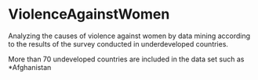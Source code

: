 # ViolenceAgainstWomen
Analyzing the causes of violence against women by data mining according to the results of the survey conducted in underdeveloped countries.

More than 70 undeveloped countries are included in the data set such as
*Afghanistan

